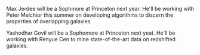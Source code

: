 Max Jerdee will be a Sophmore at Princeton next year. He'll be working with Peter Melchior this summer on developing algorithms to discern the properties of overlapping galaxies

Yashodhar Govil will be a Sophomore at Princeton next yeat. He'll be working with Renyue Cen to mine state-of-the-art data on redshifted galaxies.
